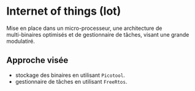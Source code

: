 # Internet of things (Iot)

Mise en place dans un micro-processeur, une architecture de \
multi-binaires optimisés et de gestionnaire de tâches, visant une grande modulatiré.

## Approche visée

- stockage des binaires en utilisant `Picotool`.
- gestionnaire de tâches en utilisant `FreeRtos`.
